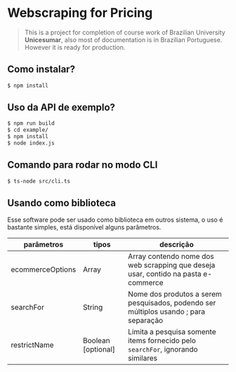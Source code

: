 # Webscraping for Pricing
> This is a project for completion of course work of Brazilian University **Unicesumar**, also most of documentation is in Brazilian Portuguese. However it is ready for production.

## Como instalar?
```bash
$ npm install
```

## Uso da API de exemplo?
```bash
$ npm run build
$ cd example/
$ npm install
$ node index.js
```

## Comando para rodar no modo CLI
```bash
$ ts-node src/cli.ts
```

## Usando como biblioteca
Esse software pode ser usado como biblioteca em outros sistema, o uso é bastante simples, está disponível alguns parâmetros.

| parâmetros       | tipos              | descrição                                                                            |
|------------------|--------------------|--------------------------------------------------------------------------------------|
| ecommerceOptions | Array<String>      | Array contendo nome dos web scrapping que deseja usar, contido na pasta e-commerce   |
| searchFor        | String             | Nome dos produtos a serem pesquisados, podendo ser múltiplos usando ; para separação |
| restrictName     | Boolean [optional] | Limita a pesquisa somente items fornecido pelo `searchFor`, ignorando similares        |
